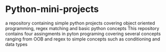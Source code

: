 # Python-mini-projects
a repository containing simple python projects covering object oriented programming, regex matching and basic python concepts
This repository contains four assingments in pyton programing covering several concepts ranging from OOB and regex to simple concepts such as conditioning and data types
